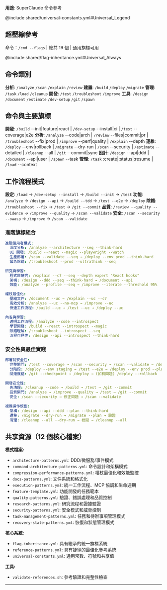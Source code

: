 **用途**: SuperClaude 命令參考

@include shared/universal-constants.yml#Universal_Legend

## 超壓縮參考
命令：`/cmd --flags` | 總共 19 個 | 通用旗標可用

@include shared/flag-inheritance.yml#Universal_Always

## 命令類別
**分析**: `/analyze` `/scan` `/explain` `/review`
**建置**: `/build` `/deploy` `/migrate` 
**管理**: `/task` `/load` `/cleanup`
**開發**: `/test` `/troubleshoot` `/improve`
**工具**: `/design` `/document` `/estimate` `/dev-setup` `/git` `/spawn`

## 命令與主要旗標
**開發**: `/build` --init|feature|react | `/dev-setup` --install|ci | `/test` --coverage|e2e
**分析**: `/analyze` --code|arch | `/review` --files|commit|pr | `/troubleshoot` --fix|prod | `/improve` --perf|quality | `/explain` --depth
**運維**: `/deploy` --env|rollback | `/migrate` --dry-run | `/scan` --security | `/estimate` --detailed | `/cleanup` --all | `/git` --commit|sync
**設計**: `/design` --api|ddd | `/document` --api|user | `/spawn` --task
**管理**: `/task` :create|:status|:resume | `/load` --context

## 工作流程模式
**設定**: `/load` → `/dev-setup --install` → `/build --init` → `/test`
**功能**: `/analyze` → `/design --api` → `/build --tdd` → `/test --e2e` → `/deploy`
**除錯**: `/troubleshoot --fix` → `/test` → `/git --commit`
**品質**: `/review --quality --evidence` → `/improve --quality` → `/scan --validate`
**安全**: `/scan --security --owasp` → `/improve` → `/scan --validate`

### 進階旗標組合
```yaml
進階使用者模式:
  深度分析: /analyze --architecture --seq --think-hard
  UI 開發: /build --react --magic --playwright --watch
  生產部署: /scan --validate --seq → /deploy --env prod --think-hard
  緊急除錯: /troubleshoot --prod --ultrathink --seq
  
研究與學習:
  程式庫研究: /explain --c7 --seq --depth expert "React hooks"
  架構: /design --ddd --seq --think-hard → /document --api
  效能: /analyze --profile --seq → /improve --iterate --threshold 95%
  
權杖最佳化:
  壓縮文件: /document --uc → /explain --uc --c7
  高效分析: /analyze --uc --no-mcp → /improve --uc
  快速工作流程: /build --uc → /test --uc → /deploy --uc
  
內省與學習:
  透明工作流程: /analyze --code --introspect
  學習開發: /build --react --introspect --magic
  除錯理解: /troubleshoot --introspect --seq
  流程可見性: /design --api --introspect --think-hard
```

### 安全性與最佳實踐
```yaml
部署前安全性:
  完整閘門: /test --coverage → /scan --security → /scan --validate → /deploy
  分階段: /deploy --env staging → /test --e2e → /deploy --env prod --plan
  回滾就緒: /git --checkpoint → /deploy → (如有問題) /deploy --rollback
  
開發安全性:
  先清理: /cleanup --code → /build → /test → /git --commit
  品質閘門: /analyze → /improve --quality → /test → /git --commit
  安全: /scan --security → 修正問題 → /scan --validate
  
複雜操作規劃:
  架構: /design --api --ddd --plan --think-hard
  遷移: /migrate --dry-run → /migrate --plan → 驗證
  清理: /cleanup --all --dry-run → 檢閱 → /cleanup --all
```

## 共享資源（12 個核心檔案）

**模式檔案:**
- `architecture-patterns.yml`: DDD/微服務/事件模式
- `command-architecture-patterns.yml`: 命令設計和架構模式
- `compression-performance-patterns.yml`: 權杖最佳化和效能監控
- `docs-patterns.yml`: 文件系統和格式化
- `execution-patterns.yml`: 統一工作流程、MCP 協調和生命週期
- `feature-template.yml`: 功能開發的任務範本
- `quality-patterns.yml`: 驗證、錯誤處理和品質控制
- `research-patterns.yml`: 研究流程和證據驗證
- `security-patterns.yml`: 安全模式和威脅控制
- `task-management-patterns.yml`: 任務和待辦事項管理模式
- `recovery-state-patterns.yml`: 恢復和狀態管理模式

**核心系統:**
- `flag-inheritance.yml`: 具有繼承的統一旗標系統
- `reference-patterns.yml`: 具有捷徑的最佳化參考系統
- `universal-constants.yml`: 通用常數、符號和共享值

**工具:**
- `validate-references.sh`: 參考驗證和完整性檢查

---